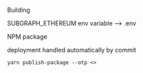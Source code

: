 
Building

SUBGRAPH_ETHEREUM env variable --> .env

NPM package

deployment handled automatically by commit

`yarn publish-package --otp <>`
